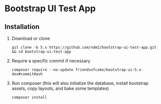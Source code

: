 # Bootstrap UI Test App

## Installation

1. Download or clone

    ```
    git clone -b 5.x https://github.com/ndm2/bootstrap-ui-test-app.git && cd bootstrap-ui-test-app
    ```

2. Require a specific commit if necessary

    ```
    composer require --no-update friendsofcake/bootstrap-ui:5.x-dev#commitHash
    ```

3. Run composer (this will also initialize the database, install bootstrap assets, copy layouts, and bake some
   templates)

    ```
    composer install
    ```
